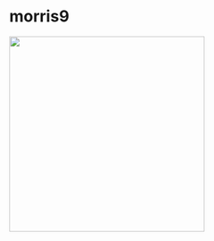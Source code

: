 # morris9

<img src="https://user-images.githubusercontent.com/979677/82760160-c5bc7c80-9dbf-11ea-9d8a-1fcadc72a6da.png" width="350" />
